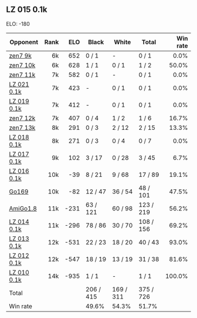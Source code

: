 ## LZ 015 0.1k ##

ELO: -180

Opponent | Rank | ELO | Black | White | Total | Win rate
---------|-----:|----:|-------|-------|-------|-------:
[zen7 9k](zen7%209k.md) | 6k | 652 | 0 / 1 | - | 0 / 1 | 0.0%
[zen7 10k](zen7%2010k.md) | 6k | 628 | 1 / 1 | 0 / 1 | 1 / 2 | 50.0%
[zen7 11k](zen7%2011k.md) | 7k | 582 | 0 / 1 | - | 0 / 1 | 0.0%
[LZ 021 0.1k](LZ%20021%200.1k.md) | 7k | 423 | - | 0 / 1 | 0 / 1 | 0.0%
[LZ 019 0.1k](LZ%20019%200.1k.md) | 7k | 412 | - | 0 / 1 | 0 / 1 | 0.0%
[zen7 12k](zen7%2012k.md) | 7k | 407 | 0 / 4 | 1 / 2 | 1 / 6 | 16.7%
[zen7 13k](zen7%2013k.md) | 8k | 291 | 0 / 3 | 2 / 12 | 2 / 15 | 13.3%
[LZ 018 0.1k](LZ%20018%200.1k.md) | 8k | 271 | 0 / 3 | 0 / 4 | 0 / 7 | 0.0%
[LZ 017 0.1k](LZ%20017%200.1k.md) | 9k | 102 | 3 / 17 | 0 / 28 | 3 / 45 | 6.7%
[LZ 016 0.1k](LZ%20016%200.1k.md) | 10k | -39 | 8 / 21 | 9 / 68 | 17 / 89 | 19.1%
[Go169](Go169.md) | 10k | -82 | 12 / 47 | 36 / 54 | 48 / 101 | 47.5%
[AmiGo1.8](AmiGo1.8.md) | 11k | -231 | 63 / 121 | 60 / 98 | 123 / 219 | 56.2%
[LZ 014 0.1k](LZ%20014%200.1k.md) | 11k | -296 | 78 / 86 | 30 / 70 | 108 / 156 | 69.2%
[LZ 013 0.1k](LZ%20013%200.1k.md) | 12k | -531 | 22 / 23 | 18 / 20 | 40 / 43 | 93.0%
[LZ 012 0.1k](LZ%20012%200.1k.md) | 12k | -547 | 18 / 19 | 13 / 19 | 31 / 38 | 81.6%
[LZ 010 0.1k](LZ%20010%200.1k.md) | 14k | -935 | 1 / 1 | - | 1 / 1 | 100.0%
Total | | | 206 / 415 | 169 / 311 | 375 / 726 | 
Win rate| | | 49.6% | 54.3% | 51.7% | 
